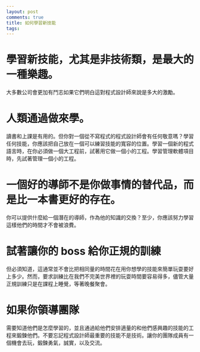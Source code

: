 ```yaml
---
layout: post
comments: true
title: 如何學習新技能
tags: 
---
```

# 學習新技能，尤其是非技術類，是最大的一種樂趣。
大多數公司會更加有鬥志如果它們明白這對程式設計師來說是多大的激勵。

# 人類通過做來學。
讀書和上課是有用的。但你對一個從不寫程式的程式設計師會有任何敬意嗎？學習任何技能，你應該把自己放在一個可以練習技能的寬容的位置。學習一個新的程式語言時，在你必須做一個大工程前，試著用它做一個小的工程。學習管理軟體項目時，先試著管理一個小的工程。

# 一個好的導師不是你做事情的替代品，而是比一本書更好的存在。
你可以提供什麼給一個潛在的導師，作為他的知識的交換？至少，你應該努力學習這樣他們的時間才不會被浪費。

# 試著讓你的 boss 給你正規的訓練
但必須知道，這通常並不會比把相同量的時間花在用你想學的技能來簡單玩耍要好上多少。然而，要求訓練比在我們不完美世界裡的玩耍時間要容易得多，儘管大量正規訓練只是在課程上睡覺，等著晚餐聚會。

# 如果你領導團隊
需要知道他們是怎麼學習的，並且通過給他們安排適量的和他們感興趣的技能的工程來鍛鍊他們。不要忘記程式設計師最重要的技能不是技術。讓你的團隊成員有一個機會去玩，鍛鍊勇氣，誠實，以及交流。

